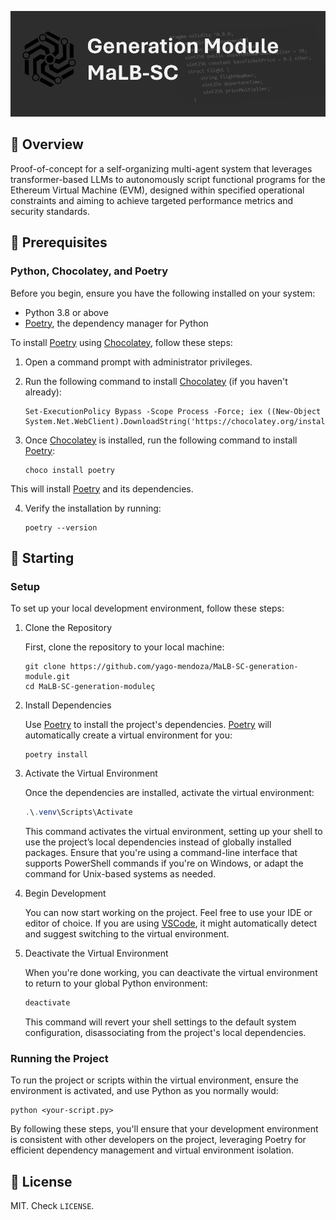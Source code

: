 
<!-- SOURCE -->
<!-- https://github.com/princeton-nlp/SWE-agent/blob/main/README.md -->

<p align="center">
  <a href="https://www.google.com/">
    <img src="assets/banner.PNG" />
  </a>
</p>

<!-- <p align="center">
  <a href="https://swe-agent.com"><strong>Website & Demo</strong></a>&nbsp; | &nbsp;
  <a href="https://discord.gg/AVEFbBn2rH"><strong>Discord</strong></a>&nbsp; | &nbsp;
  <strong>Paper [coming April 10th]</strong>
</p> -->

## 👋 Overview <a name="overview"></a>
Proof-of-concept for a self-organizing multi-agent system that leverages transformer-based LLMs to autonomously script functional programs for the Ethereum Virtual Machine (EVM), designed within specified operational constraints and aiming to achieve targeted performance metrics and security standards.

<!-- <p align="center">
  <img src="assets/workflow.png" style="width: 90%; height: auto;">
</p> -->


## 🔧 Prerequisites

### Python, Chocolatey, and Poetry

Before you begin, ensure you have the following installed on your system:

- Python 3.8 or above
- [Poetry](https://python-poetry.org/), the dependency manager for Python

To install [Poetry](https://python-poetry.org/) using [Chocolatey](https://chocolatey.org/), follow these steps:

1. Open a command prompt with administrator privileges.
2. Run the following command to install [Chocolatey](https://chocolatey.org/) (if you haven't already):

   ```shell
   Set-ExecutionPolicy Bypass -Scope Process -Force; iex ((New-Object System.Net.WebClient).DownloadString('https://chocolatey.org/install.ps1'))
   ```

3. Once [Chocolatey](https://chocolatey.org/) is installed, run the following command to install [Poetry](https://python-poetry.org/):

    ```shell
    choco install poetry
    ```

This will install [Poetry](https://python-poetry.org/) and its dependencies.

4. Verify the installation by running:

    ```shell
    poetry --version
    ```

## 🚀 Starting
### Setup
To set up your local development environment, follow these steps:

1. Clone the Repository

    First, clone the repository to your local machine:

    ```shell
    git clone https://github.com/yago-mendoza/MaLB-SC-generation-module.git
    cd MaLB-SC-generation-moduleç
    ```

2. Install Dependencies

    Use [Poetry](https://python-poetry.org/) to install the project's dependencies. [Poetry](https://python-poetry.org/) will automatically create a virtual environment for you:

    ```shell
    poetry install
    ```

3. Activate the Virtual Environment

    Once the dependencies are installed, activate the virtual environment:

    ```powershell
    .\.venv\Scripts\Activate
    ```

    This command activates the virtual environment, setting up your shell to use the project’s local dependencies instead of globally installed packages. Ensure that you're using a command-line interface that supports PowerShell commands if you're on Windows, or adapt the command for Unix-based systems as needed.

4. Begin Development

    You can now start working on the project. Feel free to use your IDE or editor of choice. If you are using [VSCode](https://code.visualstudio.com/), it might automatically detect and suggest switching to the virtual environment.

5. Deactivate the Virtual Environment

    When you're done working, you can deactivate the virtual environment to return to your global Python environment:

    ```powershell
    deactivate
    ```
    
    This command will revert your shell settings to the default system configuration, disassociating from the project's local dependencies.

### Running the Project

To run the project or scripts within the virtual environment, ensure the environment is activated, and use Python as you normally would:

    python <your-script.py>

  By following these steps, you'll ensure that your development environment is consistent with other developers on the project, leveraging Poetry for efficient dependency management and virtual environment isolation.

## 📄 License <a name="license"></a>
MIT. Check `LICENSE`.

